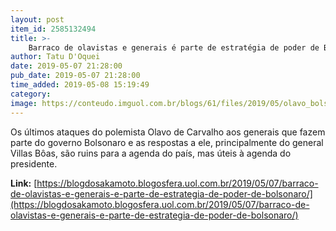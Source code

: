 ```yaml
---
layout: post
item_id: 2585132494
title: >-
    Barraco de olavistas e generais é parte de estratégia de poder de Bolsonaro
author: Tatu D'Oquei
date: 2019-05-07 21:28:00
pub_date: 2019-05-07 21:28:00
time_added: 2019-05-08 15:19:49
category: 
image: https://conteudo.imguol.com.br/blogs/61/files/2019/05/olavo_bolsonaro-615x300.jpg
---
```


Os últimos ataques do polemista Olavo de Carvalho aos generais que fazem parte do governo Bolsonaro e as respostas a ele, principalmente do general Villas Bôas, são ruins para a agenda do país, mas úteis à agenda do presidente.

**Link:** [https://blogdosakamoto.blogosfera.uol.com.br/2019/05/07/barraco-de-olavistas-e-generais-e-parte-de-estrategia-de-poder-de-bolsonaro/](https://blogdosakamoto.blogosfera.uol.com.br/2019/05/07/barraco-de-olavistas-e-generais-e-parte-de-estrategia-de-poder-de-bolsonaro/)

